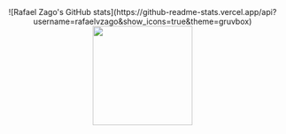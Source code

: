 
<div align="center">
  ![Rafael Zago's GitHub stats](https://github-readme-stats.vercel.app/api?username=rafaelvzago&show_icons=true&theme=gruvbox)
  <a href="https://github.com/rafaelvzago">
    <img height="180em" src="https://github-readme-stats.vercel.app/api/top-langs/?username=rafaelvzago&layout=compact&langs_count=7&theme=gruvbox"/>
</div>

